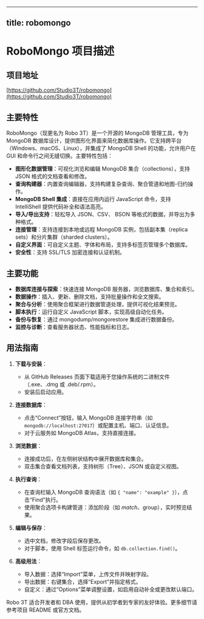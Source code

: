 
---
title: robomongo
---

# RoboMongo 项目描述

## 项目地址
[https://github.com/Studio3T/robomongo](https://github.com/Studio3T/robomongo)

## 主要特性
RoboMongo（现更名为 Robo 3T）是一个开源的 MongoDB 管理工具，专为 MongoDB 数据库设计，提供图形化界面来简化数据库操作。它支持跨平台（Windows、macOS、Linux），并集成了 MongoDB Shell 的功能，允许用户在 GUI 和命令行之间无缝切换。主要特性包括：
- **图形化数据管理**：可视化浏览和编辑 MongoDB 集合（collections），支持 JSON 格式的文档查看和修改。
- **查询构建器**：内置查询编辑器，支持构建复杂查询、聚合管道和地图-归约操作。
- **MongoDB Shell 集成**：直接在应用内运行 JavaScript 命令，支持 IntelliShell 提供代码补全和语法高亮。
- **导入/导出支持**：轻松导入 JSON、CSV、 BSON 等格式的数据，并导出为多种格式。
- **连接管理**：支持连接到本地或远程 MongoDB 实例，包括副本集（replica sets）和分片集群（sharded clusters）。
- **自定义界面**：可自定义主题、字体和布局，支持多标签页管理多个数据库。
- **安全性**：支持 SSL/TLS 加密连接和认证机制。

## 主要功能
- **数据库连接与探索**：快速连接 MongoDB 服务器，浏览数据库、集合和索引。
- **数据操作**：插入、更新、删除文档，支持批量操作和全文搜索。
- **聚合与分析**：使用聚合框架进行数据管道处理，提供可视化结果预览。
- **脚本执行**：运行自定义 JavaScript 脚本，实现高级自动化任务。
- **备份与恢复**：通过 mongodump/mongorestore 集成进行数据备份。
- **监控与诊断**：查看服务器状态、性能指标和日志。

## 用法指南
1. **下载与安装**：
   - 从 GitHub Releases 页面下载适用于您操作系统的二进制文件（.exe、.dmg 或 .deb/.rpm）。
   - 安装后启动应用。

2. **连接数据库**：
   - 点击“Connect”按钮，输入 MongoDB 连接字符串（如 `mongodb://localhost:27017`）或配置主机、端口、认证信息。
   - 对于云服务如 MongoDB Atlas，支持直接连接。

3. **浏览数据**：
   - 连接成功后，在左侧树状结构中展开数据库和集合。
   - 双击集合查看文档列表，支持树形（Tree）、JSON 或自定义视图。

4. **执行查询**：
   - 在查询栏输入 MongoDB 查询语法（如 `{ "name": "example" }`），点击“Find”执行。
   - 使用聚合选项卡构建管道：添加阶段（如 $match、$group），实时预览结果。

5. **编辑与保存**：
   - 选中文档，修改字段后保存更改。
   - 对于脚本，使用 Shell 标签运行命令，如 `db.collection.find()`。

6. **高级用法**：
   - 导入数据：选择“Import”菜单，上传文件并映射字段。
   - 导出数据：右键集合，选择“Export”并指定格式。
   - 自定义：通过“Options”菜单调整设置，如启用自动补全或更改默认端口。

Robo 3T 适合开发者和 DBA 使用，提供从初学者到专家的友好体验。更多细节请参考项目 README 或官方文档。